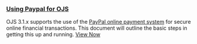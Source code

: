 
### [Using Paypal for OJS](./using-paypal-for-ojs-and-ocs/en/)

OJS 3.1.x supports the use of the [PayPal online payment system](http://www.paypal.com) for secure online financial transactions. This document will outline the basic steps in getting this up and running. [View Now](./using-paypal-for-ojs-and-ocs/en/)
